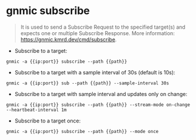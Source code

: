 # gnmic subscribe

> It is used to send a Subscribe Request to the specified target(s) and expects one or multiple Subscribe Response.
> More information: <https://gnmic.kmrd.dev/cmd/subscribe>.

- Subscribe to a target:

`gnmic -a {{ip:port}} subscribe --path {{path}}`

- Subscribe to a target with a sample interval of 30s (default is 10s):

`gnmic -a {{ip:port}} sub --path {{path}} --sample-interval 30s`

- Subscribe to a target with sample interval and updates only on change:

`gnmic -a {{ip:port}} subscribe --path {{path}} --stream-mode on-change --heartbeat-interval 1m`

- Subscribe to a target once:

`gnmic -a {{ip:port}} subscribe --path {{path}} --mode once`
